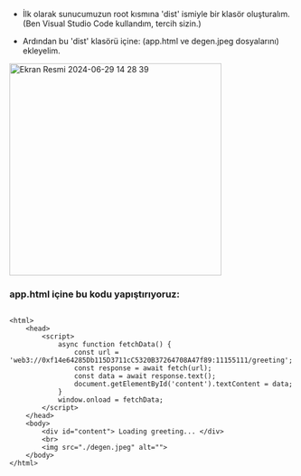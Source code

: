 + İlk olarak sunucumuzun root kısmına 'dist' ismiyle bir klasör oluşturalım.
(Ben Visual Studio Code kullandım, tercih sizin.)



+ Ardından bu 'dist' klasörü içine: (app.html ve degen.jpeg dosyalarını) ekleyelim.



 <img width="375" alt="Ekran Resmi 2024-06-29 14 28 39" src="https://github.com/kaplanbitcoin1/EthStorage-dApp-Tasks/assets/98455323/ceabe228-0b2a-4a24-9e59-7ecdf968d367">



### app.html içine bu kodu yapıştırıyoruz:






```shell

<html>
    <head>
        <script>
            async function fetchData() {
                const url = 'web3://0xf14e64285Db115D3711cC5320B37264708A47f89:11155111/greeting';
                const response = await fetch(url);
                const data = await response.text();
                document.getElementById('content').textContent = data;
            }
            window.onload = fetchData;
        </script>
    </head>
    <body>
        <div id="content"> Loading greeting... </div>
        <br>
        <img src="./degen.jpeg" alt="">
    </body>
</html>

```
